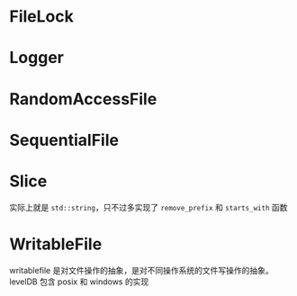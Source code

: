 # FileLock

# Logger

# RandomAccessFile

# SequentialFile

# Slice

实际上就是 `std::string`，只不过多实现了 `remove_prefix` 和 `starts_with` 函数

# WritableFile 

writablefile 是对文件操作的抽象，是对不同操作系统的文件写操作的抽象。levelDB 包含 posix 和 windows 的实现